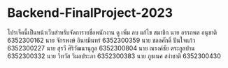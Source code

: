 # Backend-FinalProject-2023
  โปรเจ็คนี้เป็นหน้าเว็บสำหรับจัดการายชื่อพนักงาน ดู เพิ่ม ลบ แก้ไข
  สมาชิก
  นาย อรรถพล อนุชาติ 6352300162
  นาย จักรพงษ์ อินทมินทร์ 6352300359
  นาย ชลลศักดิ์ ปันใจเเก้ว 6352300227
  นาย สุรวี ศิริวัฒนานุกูล 6352300804
  นาย ณรงค์ชัย ตระกูลปาน 6352300332
  นาย วิทวัส วิมลประภา 6352300383 
  นาย ภูธเนศ สง่าชาติ 6352300430
